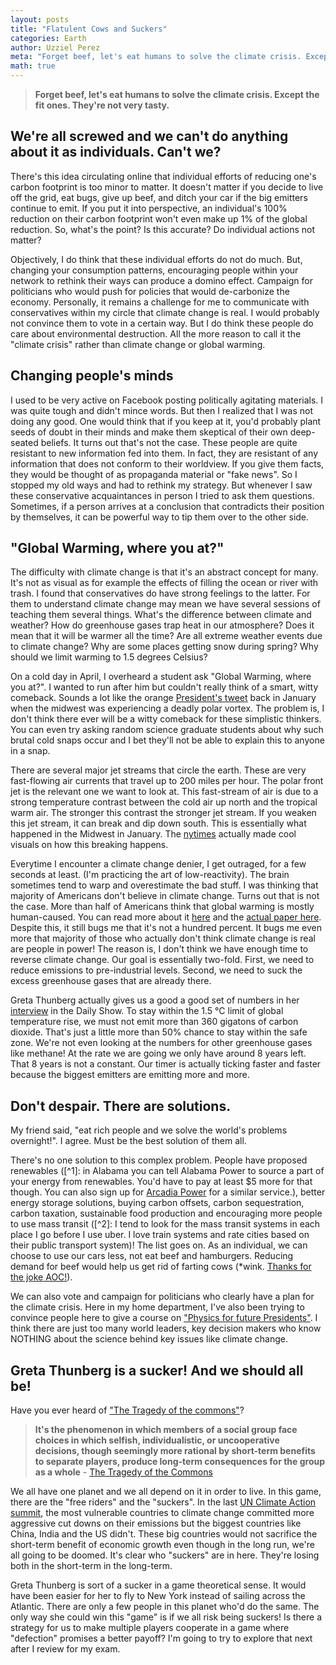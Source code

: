 ```yaml
---
layout: posts
title: "Flatulent Cows and Suckers"
categories: Earth
author: Uzziel Perez
meta: "Forget beef, let's eat humans to solve the climate crisis. Except the fit ones. They're not tasty."
math: true
---
```

> **Forget beef, let's eat humans to solve the climate crisis. Except the fit ones. They're not very tasty.**

## We're all screwed and we can't do anything about it as individuals. Can't we?

There's this idea circulating online that individual efforts of reducing one's carbon footprint is too minor to matter. It doesn't matter if you decide to live off the grid, eat bugs, give up beef, and ditch your car if the big emitters continue to emit. If you put it into perspective, an individual's 100% reduction on their carbon footprint won't even make up 1% of the global reduction. So, what's the point? Is this accurate? Do individual actions not matter?

Objectively, I do think that these individual efforts do not do much. But, changing your consumption patterns, encouraging people within your network to rethink their ways can produce a domino effect. Campaign for politicians who would push for policies that would de-carbonize the economy. Personally, it remains a challenge for me to communicate with conservatives within my circle that climate change is real. I would probably not convince them to vote in a certain way. But I do think these people do care about environmental destruction. All the more reason to call it the "climate crisis" rather than climate change or global warming.

## Changing people's minds

I used to be very active on Facebook posting politically agitating materials. I was quite tough and didn't mince words. But then I realized that I was not doing any good. One would think that if you keep at it, you'd probably plant seeds of doubt in their minds and make them skeptical of their own deep-seated beliefs. It turns out that's not the case. These people are quite resistant to new information fed into them. In fact, they are resistant of any information that does not conform to their worldview. If you give them facts, they would be thought of as propaganda material or "fake news". So I stopped my old ways and had to rethink my strategy. But whenever I saw these conservative acquaintances in person I tried to ask them questions. Sometimes, if a person arrives at a conclusion that contradicts their position by themselves, it can be powerful way to tip them over to the other side.

<!-- One time, I was at a conservative Filipino friend's house. I mentioned to her that the other day the temperature at Alaska was 85 &deg;F. She was shocked. I was hoping she'd mention "climate change". She was a big Trump supporter. She said, "Golly! El Ni&ntilde;no is really here." I wasn't sure where that idea came from. We experienced El Ni&ntilde;no in the Philippines so that's probably where it came from. Despite being a science communicator for many years, I still find myself at a loss for words or strategy on how to deal with these people. -->

## "Global Warming, where you at?"

The difficulty with climate change is that it's an abstract concept for many. It's not as visual as for example the effects of filling the ocean or river with trash. I found that conservatives do have strong feelings to the latter. For them to understand climate change may mean we have several sessions of teaching them several things. What's the difference between climate and weather? How do greenhouse gases trap heat in our atmosphere? Does it mean that it will be warmer all the time? Are all extreme weather events due to climate change? Why are some places getting snow during spring? Why should we limit warming to 1.5 degrees Celsius?

On a cold day in April, I overheard a student ask "Global Warming, where you at?". I wanted to run after him but couldn't really think of a smart, witty comeback. Sounds a lot like the orange [President's tweet](https://twitter.com/realDonaldTrump/status/1090074254010404864) back in January when the midwest was experiencing a deadly polar vortex. The problem is, I don't think there ever will be a witty comeback for these simplistic thinkers. You can even try asking random science graduate students about why such brutal cold snaps occur and I bet they'll not be able to explain this to anyone in a snap.

There are several major jet streams that circle the earth. These are very fast-flowing air currents that travel up to 200 miles per hour. The polar front jet is the relevant one we want to look at. This fast-stream of air is due to a strong temperature contrast between the cold air up north and the tropical warm air. The stronger this contrast the stronger jet stream. If you weaken this jet stream, it can break and dip down south. This is essentially what happened in the Midwest in January. The [nytimes](https://www.nytimes.com/interactive/2019/01/30/science/polar-vortex-extreme-cold.html) actually made cool visuals on how this breaking happens.

Everytime I encounter a climate change denier, I get outraged, for a few seconds at least. (I'm practicing the art of low-reactivity). The brain sometimes tend to warp and overestimate the bad stuff. I was thinking that majority of Americans don't believe in climate change. Turns out that is not the case. More than half of Americans think that global warming is mostly human-caused. You can read more about it [here](http://www.theclimatechat.org/americans-on-climate-change) and the [actual paper here](http://www.theclimatechat.org/americans-on-climate-change). Despite this, it still bugs me that it's not a hundred percent. It bugs me even more that majority of those who actually don't think climate change is real are people in power! The reason is, I don't think we have enough time to reverse climate change. Our goal is essentially two-fold. First, we need to reduce emissions to pre-industrial levels. Second, we need to suck the excess greenhouse gases that are already there.

Greta Thunberg actually gives us a good a good set of numbers in her [interview](https://youtu.be/rhQVustYV24) in the Daily Show. To stay within the 1.5 &deg;C limit of global temperature rise, we must not emit more than 360 gigatons of carbon dioxide. That's just a little more than 50\% chance to stay within the safe zone. We're not even looking at the numbers for other greenhouse gases like methane! At the rate we are going we only have around 8 years left. That 8 years is not a constant. Our timer is actually ticking faster and faster because the biggest emitters are emitting more and more.

## Don't despair. There are solutions.

My friend said, "eat rich people and we solve the world's problems overnight!". I agree. Must be the best solution of them all.

There's no one solution to this complex problem. People have proposed renewables ([^1]: in Alabama you can tell Alabama Power to source a part of your energy from renewables. You'd have to pay at least $5 more for that though. You can also sign up for [Arcadia Power](https://www.arcadiapower.com) for a similar service.), better energy storage solutions, buying carbon offsets, carbon sequestration, carbon taxation, sustainable food production and encouraging more people to use mass transit ([^2]: I tend to look for the mass transit systems in each place I go before I use uber. I love train systems and rate cities based on their public transport system)! The list goes on. As an individual, we can choose to use our cars less, not eat beef and hamburgers. Reducing demand for beef would help us get rid of farting cows (*wink. [Thanks for the joke AOC!](https://youtu.be/JDcro7dPqpA?t=456)).

We can also vote and campaign for politicians who clearly have a plan for the climate crisis. Here in my home department, I've also been trying to convince people here to give a course on ["Physics for future Presidents"](https://vimeo.com/247344851). I think there are just too many world leaders, key decision makers who know NOTHING about the science behind key issues like climate change.

## Greta Thunberg is a sucker! And we should all be!

Have you ever heard of ["The Tragedy of the commons"](https://ed.ted.com/lessons/what-is-the-tragedy-of-the-commons-nicholas-amendolare)?

> **It's the phenomenon in which members of a social group face choices in which selfish, individualistic, or uncooperative decisions, though seemingly more rational by short-term benefits to separate players, produce long-term consequences for the group as a whole** - [The Tragedy of the Commons](https://www-jstor-org.libdata.lib.ua.edu/stable/30000542?seq=1#metadata_info_tab_contents)

 We all have one planet and we all depend on it in order to live. In this game, there are the "free riders" and the "suckers". In the last [UN Climate Action summit](https://www.vox.com/2019/9/24/20880416/un-climate-action-summit-2019-greta-thunberg-trump-china-india), the most vulnerable countries to climate change committed more aggressive cut downs on their emissions but the biggest countries like China, India and the US didn't. These big countries would not sacrifice the short-term benefit of economic growth even though in the long run, we're all going to be doomed. It's clear who "suckers" are in here. They're losing both in the short-term in the long-term.

Greta Thunberg is sort of a sucker in a game theoretical sense. It would have been easier for her to fly to New York instead of sailing across the Atlantic. There are only a few people in this planet who'd do the same. The only way she could win this "game" is if we all risk being suckers! Is there a strategy for us to make multiple players cooperate in a game where "defection" promises a better payoff? I'm going to try to explore that next after I review for my exam. 



<!-- * LOWERING YOUR PERSONAL CARBON FOOTPRINT
** Giving up beef and burgers - Carbon footprint
** Deciding to lower your carbon footprint - your contribution
** Policies that would actually help - carbon Taxation
* CLIMATE ACTIVISM - and slapping the hell out of your neighbour's Face
** Global Warming where you at?
** This is not El Nino.
** Changing's people's minds or communicating with them in a way that fits their understanding?
* SUCKERS - WHAT'S RIGHT
** The Tragedy of the commons
** these mfs don't understand and feel climate change until it hits them. my friend says live in india, I'd say live in Florida or in the Philippines where you're the first thing that gets hit by every single cyclone/Typhoon formed in the warm Pacific OCEAN! Ok, back to being soft-spoken again..
** Greta Thunberg is a sucker..
* BIGGER SOLUTIONS
** Carbon offsets
** carbon sequestration
** carbon taxation
** mass transit - the first thing I always look for in cities - this is really something that each small government unit should aim for.
** battery storage
** Physics for future presidents...
** Actively campaign for politicians who have a plan for the climate crisis.


Cal Newport is a computer scientist from Dartmouth College. He got his PhD from MIT, he's an accomplished researcher with several seminal papers under his name, several books and a successful blog that has been up for over a decade. I've been following his work since college and I would say I wouldn't have graduated with a Physics degree without his advice on practicing "deliberate practice" and "deliberate creativity". One of the simplest and most practical pieces of advice that he gave was to [tally "Deep Work Hours" and milestones](http://www.calnewport.com/blog/2016/12/07/from-deep-tallies-to-deep-schedules-a-recent-change-to-my-deep-work-habits/). -->
<!--
> **This strategy provides concrete data about how much deep work you actually accomplish, and the embarrassment of a small tally motivates a more intense commitment to finding time to focus.** - Cal Newport


> **The Law of Serendipity: Lady Luck favors the one who tries.** -- Barbara Oakley -->
